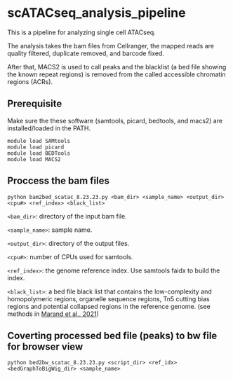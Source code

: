 # **scATACseq_analysis_pipeline**
This is a pipeline for analyzing single cell ATACseq.

The analysis takes the bam files from Cellranger, the mapped reads are quality filtered, duplicate removed, and barcode fixed. 

After that, MACS2 is used to call peaks and the blacklist (a bed file showing the known repeat regions) is removed from the called accessible chromatin regions (ACRs).

## Prerequisite
Make sure the these software (samtools, picard, bedtools, and macs2) are installed/loaded in the PATH.

```
module load SAMtools
module load picard
module load BEDTools
module load MACS2
```


## Proccess the bam files 
```
python bam2bed_scatac_8.23.23.py <bam_dir> <sample_name> <output_dir> <cpu#> <ref_index> <black_list>
```

`<bam_dir>`: directory of the input bam file.

`<sample_name>`: sample name.

`<output_dir>`: directory of the output files.

`<cpu#>`: number of CPUs used for samtools.

`<ref_index>`: the genome reference index. Use samtools faidx to build the index.

`<black_list>`: a bed file black list that contains the low-complexity and homopolymeric regions, organelle sequence regions, Tn5 cutting bias regions and potential collapsed regions in the reference genome. (see methods in [Marand et al., 2021](https://doi.org/10.1016/j.cell.2021.04.014))

## Coverting processed bed file (peaks) to bw file for browser view

```
python bed2bw_scatac_8.23.23.py <script_dir> <ref_idx> <bedGraphToBigWig_dir> <sample_name>
```


